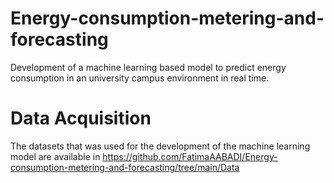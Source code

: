 # Energy-consumption-metering-and-forecasting
Development of a machine learning based model to predict energy consumption in an university campus environment in real time.

# Data Acquisition 
The datasets that was used for the development of the machine learning model are available in https://github.com/FatimaAABADI/Energy-consumption-metering-and-forecasting/tree/main/Data
